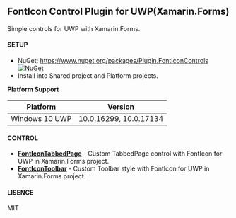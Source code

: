 ## FontIcon Control Plugin for UWP(Xamarin.Forms)

Simple controls for UWP with Xamarin.Forms.

#### SETUP
* NuGet: https://www.nuget.org/packages/Plugin.FontIconControls [![NuGet](https://img.shields.io/nuget/v/Plugin.FontIconControls.svg?label=NuGet)](https://www.nuget.org/packages/Plugin.FontIconControls/)
* Install into Shared project and Platform projects.

**Platform Support**

|Platform|Version|
| -------------------  | :------------------: |
|Windows 10 UWP|10.0.16299, 10.0.17134|

#### CONTROL
* **[FontIconTabbedPage](https://github.com/tomohak/xf-plugins/tree/master/FontIconControls/FontIconControls/FontIconTabbedPage)** - Custom TabbedPage control with FontIcon for UWP in Xamarin.Forms project.
* **[FontIconToolbar](https://github.com/tomohak/xf-plugins/tree/master/FontIconControls/FontIconControls/FontIconToolbar)** - Custom Toolbar style with FontIcon for UWP in Xamarin.Forms project.

#### LISENCE
MIT
